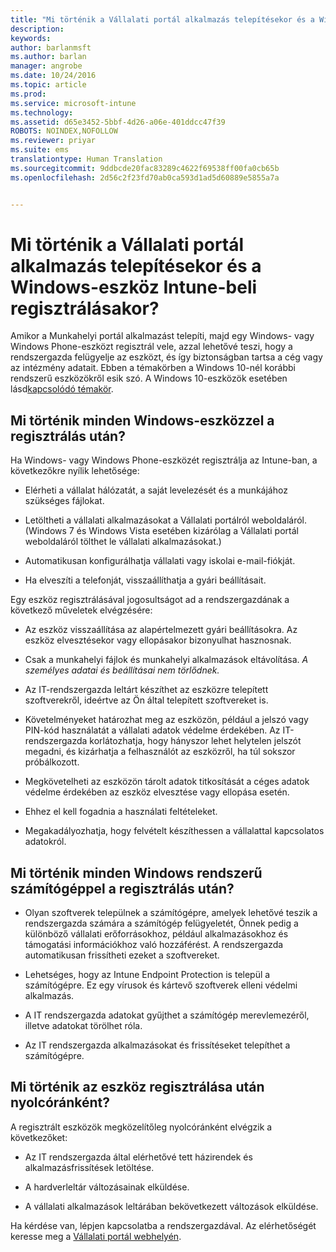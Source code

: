 ```yaml
---
title: "Mi történik a Vállalati portál alkalmazás telepítésekor és a Windows-eszköz Intune-beli regisztrálásakor? | Microsoft Intune"
description: 
keywords: 
author: barlanmsft
ms.author: barlan
manager: angrobe
ms.date: 10/24/2016
ms.topic: article
ms.prod: 
ms.service: microsoft-intune
ms.technology: 
ms.assetid: d65e3452-5bbf-4d26-a06e-401ddcc47f39
ROBOTS: NOINDEX,NOFOLLOW
ms.reviewer: priyar
ms.suite: ems
translationtype: Human Translation
ms.sourcegitcommit: 9ddbcde20fac83289c4622f69538ff00fa0cb65b
ms.openlocfilehash: 2d56c2f23fd70ab0ca593d1ad5d60889e5855a7a


---
```



# <a name="what-happens-if-you-install-the-company-portal-app-and-enroll-your-windows-device-in-intune"></a>Mi történik a Vállalati portál alkalmazás telepítésekor és a Windows-eszköz Intune-beli regisztrálásakor?

Amikor a Munkahelyi portál alkalmazást telepíti, majd egy Windows- vagy Windows Phone-eszközt regisztrál vele, azzal lehetővé teszi, hogy a rendszergazda felügyelje az eszközt, és így biztonságban tartsa a cég vagy az intézmény adatait. Ebben a témakörben a Windows 10-nél korábbi rendszerű eszközökről esik szó. A Windows 10-eszközök esetében lásd[kapcsolódó témakör](what-happens-if-you-install-the-company-portal-app-and-enroll-your-device-in-intune-windows10.md).

## <a name="what-happens-to-all-windows-devices-after-enrollment"></a>Mi történik minden Windows-eszközzel a regisztrálás után?
Ha Windows- vagy Windows Phone-eszközét regisztrálja az Intune-ban, a következőkre nyílik lehetősége:

-   Elérheti a vállalat hálózatát, a saját levelezését és a munkájához szükséges fájlokat.

-   Letöltheti a vállalati alkalmazásokat a Vállalati portálról weboldaláról. (Windows 7 és Windows Vista esetében kizárólag a Vállalati portál weboldaláról tölthet le vállalati alkalmazásokat.)

-   Automatikusan konfigurálhatja vállalati vagy iskolai e-mail-fiókját.

-   Ha elveszíti a telefonját, visszaállíthatja a gyári beállításait.

Egy eszköz regisztrálásával jogosultságot ad a rendszergazdának a következő műveletek elvégzésére:

-   Az eszköz visszaállítása az alapértelmezett gyári beállításokra. Az eszköz elvesztésekor vagy ellopásakor bizonyulhat hasznosnak.

-   Csak a munkahelyi fájlok és munkahelyi alkalmazások eltávolítása. *A személyes adatai és beállításai nem törlődnek.*

-   Az IT-rendszergazda leltárt készíthet az eszközre telepített szoftverekről, ideértve az Ön által telepített szoftvereket is.

-   Követelményeket határozhat meg az eszközön, például a jelszó vagy PIN-kód használatát a vállalati adatok védelme érdekében. Az IT-rendszergazda korlátozhatja, hogy hányszor lehet helytelen jelszót megadni, és kizárhatja a felhasználót az eszközről, ha túl sokszor próbálkozott.

-   Megkövetelheti az eszközön tárolt adatok titkosítását a céges adatok védelme érdekében az eszköz elvesztése vagy ellopása esetén.

-   Ehhez el kell fogadnia a használati feltételeket.

-   Megakadályozhatja, hogy felvételt készíthessen a vállalattal kapcsolatos adatokról.

## <a name="what-happens-to-all-windows-pcs-after-enrollment"></a>Mi történik minden Windows rendszerű számítógéppel a regisztrálás után?

-  Olyan szoftverek települnek a számítógépre, amelyek lehetővé teszik a rendszergazda számára a számítógép felügyeletét, Önnek pedig a különböző vállalati erőforrásokhoz, például alkalmazásokhoz és támogatási információkhoz való hozzáférést. A rendszergazda automatikusan frissítheti ezeket a szoftvereket.

-  Lehetséges, hogy az Intune Endpoint Protection is települ a számítógépre. Ez egy vírusok és kártevő szoftverek elleni védelmi alkalmazás.

-  A IT rendszergazda adatokat gyűjthet a számítógép merevlemezéről, illetve adatokat törölhet róla.

-  Az IT rendszergazda alkalmazásokat és frissítéseket telepíthet a számítógépre.

## <a name="what-happens-every-eight-hours-after-device-enrollment"></a>Mi történik az eszköz regisztrálása után nyolcóránként?
A regisztrált eszközök megközelítőleg nyolcóránként elvégzik a következőket:

-   Az IT rendszergazda által elérhetővé tett házirendek és alkalmazásfrissítések letöltése.

-   A hardverleltár változásainak elküldése.

-   A vállalati alkalmazások leltárában bekövetkezett változások elküldése.

Ha kérdése van, lépjen kapcsolatba a rendszergazdával. Az elérhetőségét keresse meg a [Vállalati portál webhelyén](http://portal.manage.microsoft.com).



<!--HONumber=Nov16_HO1-->


